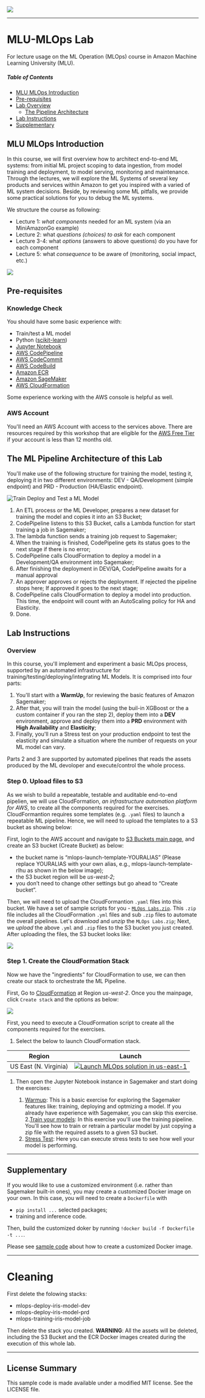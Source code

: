 <img align="center" src="imgs/MLU_Logo.png">

---



# MLU-MLOps Lab
For lecture usage on the ML Operation (MLOps) course in Amazon Machine Learning University (MLU).

##### Table of Contents  
- [MLU MLOps Introduction](#Introduction)  
- [Pre-requisites](#Pre-requisites)  
- [Lab Overview](#Lab-Overview)
  - [The Pipeline Architecture](#The-Pipeline-Architecture)
- [Lab Instructions](#Lab-Instructions)
- [Supplementary](#Supplementary)




<a name="Introduction"/>

## MLU MLOps Introduction

In this course, we will first overview how to architect end-to-end ML systems: from initial ML project scoping to data ingestion, from model training and deployment, to model serving, monitoring and maintenance. Through the lectures, we will explore the ML Systems of several key products and services within Amazon to get you inspired with a varied of ML system decisions. Beside, by reviewing some ML pitfalls, we provide some practical solutions for you to debug the ML systems.

We structure the course as following:

* Lecture 1: *what components* needed for an ML system (via an MiniAmazonGo example)
* Lecture 2: what *questions (choices) to ask* for each component
* Lecture 3-4: what *options* (answers to above questions) do you have for each component
* Lecture 5: what *consequence* to be aware of (monitoring, social impact, etc.)

<img align="central" src="imgs/mlops_syllabus.png">


<a name="Pre-requisites"/>

## Pre-requisites

### Knowledge Check

You should have some basic experience with:
  - Train/test a ML model
  - Python ([scikit-learn](https://scikit-learn.org/stable/#))
  - [Jupyter Notebook](https://jupyter.org/)
  - [AWS CodePipeline](https://aws.amazon.com/codepipeline/)
  - [AWS CodeCommit](https://aws.amazon.com/codecommit/)
  - [AWS CodeBuild](https://aws.amazon.com/codebuild/)
  - [Amazon ECR](https://aws.amazon.com/ecr/)
  - [Amazon SageMaker](https://aws.amazon.com/sagemaker/)
  - [AWS CloudFormation](https://aws.amazon.com/cloudformation/)


Some experience working with the AWS console is helpful as well.

### AWS Account

 You'll need an AWS Account with access to the services above. There are resources required by this workshop that are eligible for the [AWS Free Tier](https://aws.amazon.com/free/) if your account is less than 12 months old. 

<a name="Lab-Overview"/>


## The ML Pipeline Architecture of this Lab

You'll make use of the following structure for training the model, testing it, deploying it in two different environments: DEV - QA/Development (simple endpoint) and PRD - Production (HA/Elastic endpoint).

![Train Deploy and Test a ML Model](imgs/MLOps_Train_Deploy_TestModel.jpg)


1. An ETL process or the ML Developer, prepares a new dataset for training the model and copies it into an S3 Bucket;
2. CodePipeline listens to this S3 Bucket, calls a Lambda function for start training a job in Sagemaker;
3. The lambda function sends a training job request to Sagemaker;
4. When the training is finished, CodePipeline gets its status goes to the next stage if there is no error;
5. CodePipeline calls CloudFormation to deploy a model in a Development/QA environment into Sagemaker;
6. After finishing the deployment in DEV/QA, CodePipeline awaits for a manual approval
7. An approver approves or rejects the deployment. If rejected the pipeline stops here; If approved it goes to the next stage;
8. CodePipeline calls CloudFormation to deploy a model into production. This time, the endpoint will count with an AutoScaling policy for HA and Elasticity.
9. Done.


<a name="Lab-Instructions"/>

## Lab Instructions

### Overview

In this course, you'll implement and experiment a basic MLOps process, supported by an automated infrastructure for training/testing/deploying/integrating ML Models. It is comprised into four parts:

1. You'll start with a **WarmUp**, for reviewing the basic features of Amazon Sagemaker;
2. After that, you will train the model (using the buil-in XGBoost or the a custom container if you ran the step 2), deploy them into a **DEV** environment, approve and deploy them into a **PRD** environment with **High Availability** and **Elasticity**;
3. Finally, you'll run a Stress test on your production endpoint to test the elasticity and simulate a situation where the number of requests on your ML model can vary.

Parts 2 and 3 are supported by automated pipelines that reads the assets produced by the ML devoloper and execute/control the whole process.


<a name="The-Pipeline-Architecture"/>


### Step 0. Upload files to S3

As we wish to build a repeatable, testable and auditable end-to-end pipelien, we will use CloudFormation, *an infrastructure automation platform for AWS*, to create all the components required for the exercises. CloudFormantion requires some templates (e.g. `.yaml` files) to launch a repeatable ML pipeline. Hence, we will need to upload the templates to a S3 bucket as showing below:

First, login to the AWS account and navigate to [S3 Buckets main page](https://s3.console.aws.amazon.com/s3/home?region=us-west-2#), and create an S3 bucket (Create Bucket) as below:

  * the bucket name is “mlops-launch-template-YOURALIAS” (Please replace YOURALIAS with your own alias, e.g., mlops-launch-template-rlhu as shown in the below image);
  * the S3 bucket region will be *us-west-2*;
  * you don’t need to change other settings but go ahead to “Create bucket”.


Then, we will need to upload the CloudFormantion `.yaml` files into this bucket. We have a set of sample scripts for you - [`MLOps Labs.zip`](https://github.com/goldmermaid/MLU-MLOps-Lab/raw/main/MLOps%20Labs.zip). This `.zip` file includes all the CloudFormation `.yml` files and sub `.zip` files to automate the overall pipelines. Let's *download* and *unzip* the `MLOps Labs.zip`; Next, we *upload* the above `.yml` and `.zip` files to the S3 bucket you just created. After uploading the files, the S3 bucket looks like:

![](imgs/s3_upload.png)



### Step 1. Create the CloudFormation Stack

Now we have the "ingredients" for CloudFormation to use, we can then create our stack to orchestrate the ML Pipeline. 

First, Go to [CloudFormation](https://us-west-2.console.aws.amazon.com/cloudformation/home?region=us-west-2#) at Region *us-west-2*. Once you the mainpage, click `Create stack` and the options as below:

![](img/create_stack.png)












First, you need to execute a CloudFormation script to create all the components required for the exercises.

1. Select the below to launch CloudFormation stack.

Region| Launch
------|-----
US East (N. Virginia) | [![Launch MLOps solution in us-east-1](imgs/cloudformation-launch-stack.png)](https://console.aws.amazon.com/cloudformation/home?region=us-east-1#/stacks/new?stackName=AIWorkshop&templateURL=https://s3.amazonaws.com/aws-ai-ml-aod-latam/mlops-workshop/m.yml)

1. Then open the Jupyter Notebook instance in Sagemaker and start doing the exercises:

    1. [Warmup](lab/01_Warmup): This is a basic exercise for exploring the Sagemaker features like: training, deploying and optmizing a model. If you already have experience with Sagemaker, you can skip this exercise.
    2.[Train your models](lab/02_MLOpsPipeline): In this exercise you'll use the training pipeline. You'll see how to train or retrain a particular model by just copying a zip file with the required assets to a given S3 bucket.
    3. [Stress Test](lab/03_Testing): Here you can execute stress tests to see how well your model is performing.


----

<a name="Supplementary"/>

## Supplementary

If you would like to use a customized environment (i.e. rather than Sagemaker built-in ones), you may create a customized Docker image on your own. In this case, you will need to create a `Dockerfile` with 

- `pip install ...` selected packages;
- training and inference code.

Then, build the customized doker by running `!docker build -f Dockerfile -t ...`. 


Please see [sample code](https://github.com/awslabs/amazon-sagemaker-mlops-workshop/blob/master/lab/01_CreateAlgorithmContainer/01_Creating%20a%20Classifier%20Container.ipynb) about how to create a customized Docker image.



----
# Cleaning

First delete the folowing stacks:
 - mlops-deploy-iris-model-dev
 - mlops-deploy-iris-model-prd
 - mlops-training-iris-model-job

Then delete the stack you created. **WARNING**: All the assets will be deleted, including the S3 Bucket and the ECR Docker images created during the execution of this whole lab.


 
----
## License Summary
This sample code is made available under a modified MIT license. See the LICENSE file.

